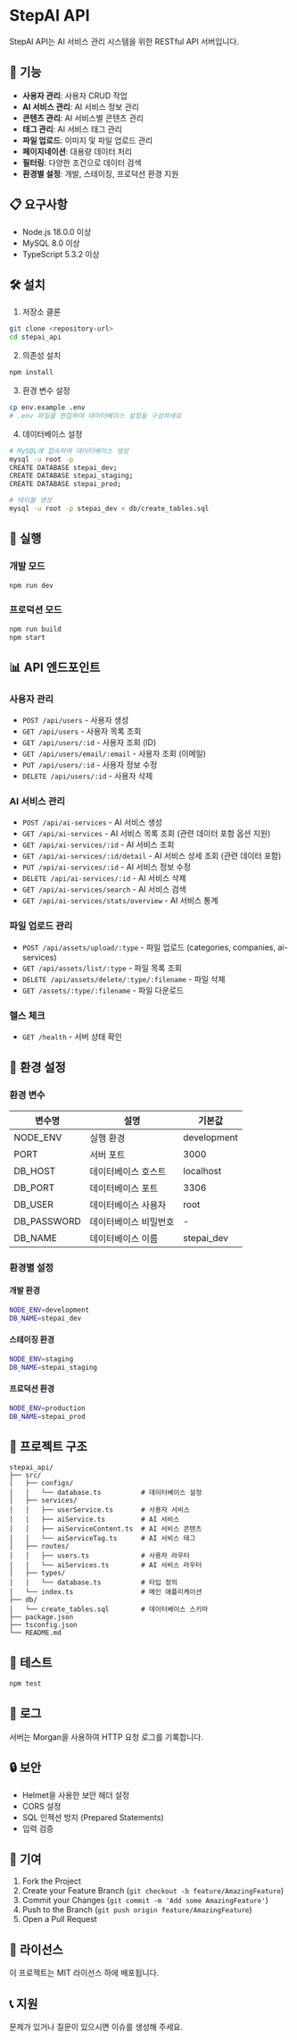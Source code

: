 # StepAI API

StepAI API는 AI 서비스 관리 시스템을 위한 RESTful API 서버입니다.

## 🚀 기능

- **사용자 관리**: 사용자 CRUD 작업
- **AI 서비스 관리**: AI 서비스 정보 관리
- **콘텐츠 관리**: AI 서비스별 콘텐츠 관리
- **태그 관리**: AI 서비스 태그 관리
- **파일 업로드**: 이미지 및 파일 업로드 관리
- **페이지네이션**: 대용량 데이터 처리
- **필터링**: 다양한 조건으로 데이터 검색
- **환경별 설정**: 개발, 스테이징, 프로덕션 환경 지원

## 📋 요구사항

- Node.js 18.0.0 이상
- MySQL 8.0 이상
- TypeScript 5.3.2 이상

## 🛠️ 설치

1. 저장소 클론
```bash
git clone <repository-url>
cd stepai_api
```

2. 의존성 설치
```bash
npm install
```

3. 환경 변수 설정
```bash
cp env.example .env
# .env 파일을 편집하여 데이터베이스 설정을 구성하세요
```

4. 데이터베이스 설정
```bash
# MySQL에 접속하여 데이터베이스 생성
mysql -u root -p
CREATE DATABASE stepai_dev;
CREATE DATABASE stepai_staging;
CREATE DATABASE stepai_prod;

# 테이블 생성
mysql -u root -p stepai_dev < db/create_tables.sql
```

## 🚀 실행

### 개발 모드
```bash
npm run dev
```

### 프로덕션 모드
```bash
npm run build
npm start
```

## 📊 API 엔드포인트

### 사용자 관리
- `POST /api/users` - 사용자 생성
- `GET /api/users` - 사용자 목록 조회
- `GET /api/users/:id` - 사용자 조회 (ID)
- `GET /api/users/email/:email` - 사용자 조회 (이메일)
- `PUT /api/users/:id` - 사용자 정보 수정
- `DELETE /api/users/:id` - 사용자 삭제

### AI 서비스 관리
- `POST /api/ai-services` - AI 서비스 생성
- `GET /api/ai-services` - AI 서비스 목록 조회 (관련 데이터 포함 옵션 지원)
- `GET /api/ai-services/:id` - AI 서비스 조회
- `GET /api/ai-services/:id/detail` - AI 서비스 상세 조회 (관련 데이터 포함)
- `PUT /api/ai-services/:id` - AI 서비스 정보 수정
- `DELETE /api/ai-services/:id` - AI 서비스 삭제
- `GET /api/ai-services/search` - AI 서비스 검색
- `GET /api/ai-services/stats/overview` - AI 서비스 통계

### 파일 업로드 관리
- `POST /api/assets/upload/:type` - 파일 업로드 (categories, companies, ai-services)
- `GET /api/assets/list/:type` - 파일 목록 조회
- `DELETE /api/assets/delete/:type/:filename` - 파일 삭제
- `GET /assets/:type/:filename` - 파일 다운로드

### 헬스 체크
- `GET /health` - 서버 상태 확인

## 🔧 환경 설정

### 환경 변수

| 변수명 | 설명 | 기본값 |
|--------|------|--------|
| NODE_ENV | 실행 환경 | development |
| PORT | 서버 포트 | 3000 |
| DB_HOST | 데이터베이스 호스트 | localhost |
| DB_PORT | 데이터베이스 포트 | 3306 |
| DB_USER | 데이터베이스 사용자 | root |
| DB_PASSWORD | 데이터베이스 비밀번호 | - |
| DB_NAME | 데이터베이스 이름 | stepai_dev |

### 환경별 설정

#### 개발 환경
```bash
NODE_ENV=development
DB_NAME=stepai_dev
```

#### 스테이징 환경
```bash
NODE_ENV=staging
DB_NAME=stepai_staging
```

#### 프로덕션 환경
```bash
NODE_ENV=production
DB_NAME=stepai_prod
```

## 📁 프로젝트 구조

```
stepai_api/
├── src/
│   ├── configs/
│   │   └── database.ts          # 데이터베이스 설정
│   ├── services/
│   │   ├── userService.ts       # 사용자 서비스
│   │   ├── aiService.ts         # AI 서비스
│   │   ├── aiServiceContent.ts  # AI 서비스 콘텐츠
│   │   └── aiServiceTag.ts      # AI 서비스 태그
│   ├── routes/
│   │   ├── users.ts             # 사용자 라우터
│   │   └── aiServices.ts        # AI 서비스 라우터
│   ├── types/
│   │   └── database.ts          # 타입 정의
│   └── index.ts                 # 메인 애플리케이션
├── db/
│   └── create_tables.sql        # 데이터베이스 스키마
├── package.json
├── tsconfig.json
└── README.md
```

## 🧪 테스트

```bash
npm test
```

## 📝 로그

서버는 Morgan을 사용하여 HTTP 요청 로그를 기록합니다.

## 🔒 보안

- Helmet을 사용한 보안 헤더 설정
- CORS 설정
- SQL 인젝션 방지 (Prepared Statements)
- 입력 검증

## 🤝 기여

1. Fork the Project
2. Create your Feature Branch (`git checkout -b feature/AmazingFeature`)
3. Commit your Changes (`git commit -m 'Add some AmazingFeature'`)
4. Push to the Branch (`git push origin feature/AmazingFeature`)
5. Open a Pull Request

## 📄 라이선스

이 프로젝트는 MIT 라이선스 하에 배포됩니다.

## 📞 지원

문제가 있거나 질문이 있으시면 이슈를 생성해 주세요. 